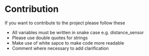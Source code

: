 # Contribution

If you want to contribute to the project please follow these

* All variables must be written in snake case e.g. distance_sensor
* Please use double quotes for strings
* Make use of white sapce to make code more readable
* Comment where necessary to add clarification
